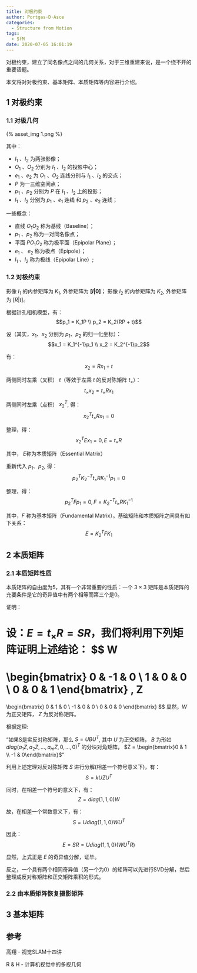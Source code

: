 ```yaml
---
title: 对极约束
author: Portgas·D·Asce
categories:
  - Structure from Motion
tags:
  - SfM
date: 2020-07-05 16:01:19
---
```


<!--more-->
对极约束，建立了同名像点之间的几何关系，对于三维重建来说，是一个绕不开的重要话题。

本文将对对极约束、基本矩阵、本质矩阵等内容进行介绍。

## 1 对极约束
### 1.1 对极几何

{% asset_img 1.png %}

其中：
- $I_1$ 、$I_2$ 为两张影像；
- $O_1$ 、$O_2$ 分别为 $I_1$ 、$I_2$ 的投影中心；
- $e_1$ 、$e_2$ 为 $O_1$ 、$O_2$ 连线分别与 $I_1$ 、$I_2$ 的交点；
- $P$ 为一三维空间点；
- $p_1$ 、$p_2$ 分别为 $P$ 在 $I_1$ 、$I_2$ 上的投影；
- $l_1$ 、$l_2$ 分别为 $p_1$ 、$e_1$ 连线 和 $p_2$ 、$e_2$ 连线；

一些概念：
- 直线 $O_1O_2$ 称为基线（Baseline）；
- $p_1$ 、$p_2$ 称为一对同名像点；
- 平面 $PO_1O_2$ 称为极平面（Epipolar Plane）；
- $e_1$ 、 $e_2$ 称为极点（Epipole）；
- $l_1$ 、$l_2$ 称为极线（Epipolar Line）;

### 1.2 对极约束
影像 $I_1$ 的内参矩阵为 $K_1$, 外参矩阵为 **$[I | 0]$**； 影像 $I_2$ 的内参矩阵为 $K_2$, 外参矩阵为 $[R | t]$。

根据针孔相机模型，有：
$$p_1 = K_1P \\ p_2 = K_2(RP + t)$$

设（其实，$x_1$、$x_2$ 分别为 $p_1$、$p_2$ 的归一化坐标）：
$$x_1 = K_1^{-1}p_1 \\ x_2 = K_2^{-1}p_2$$

有：
$$x_2 = Rx_1 + t$$

两侧同时左乘（叉积） $t$（等效于左乘 $t$ 的反对陈矩阵 $t_\times$）：
$$t_\times x_2 = t_\times Rx_1$$

两侧同时左乘（点积） $x_2^T$, 得：
$$x_2^Tt_\times Rx_1 = 0$$

整理，得：
$$x_2^TEx_1 = 0,E = t_\times R$$

其中， $E$称为本质矩阵（Essential Matrix）

重新代入 $p_1$、$p_2$, 得：
$$p_2^TK_2^{-T}t_\times RK_1^{-1}p_1 = 0$$

整理，得：
$$p_2^TFp_1 = 0, F = K_2^{-T}t_\times RK_1^{-1}$$

其中，$F$ 称为基本矩阵（Fundamental Matrix）。基础矩阵和本质矩阵之间具有如下关系：
$$E = K_2^TFK_1$$

## 2 本质矩阵
### 2.1 本质矩阵性质
本质矩阵的自由度为5，其有一个非常重要的性质：一个 $3 \times 3$ 矩阵是本质矩阵的充要条件是它的奇异值中有两个相等而第三个是0。

证明：

设：$E = t_\times R = SR$，我们将利用下列矩阵证明上述结论：
$$
W
=
\begin{bmatrix}
0 & -1 & 0 \\
1 & 0 & 0 \\
0 & 0 & 1
\end{bmatrix}
,
Z
=
\begin{bmatrix}
0 & 1 & 0 \\
-1 & 0 & 0 \\
0 & 0 & 0
\end{bmatrix}
$$
显然，$W$ 为正交矩阵， $Z$ 为反对称矩阵。

根据定理:

“如果S是实反对称矩阵，那么 $S = UBU^T$, 其中 $U$ 为正交矩阵， $B$ 为形如 $diag(a_1Z, a_2Z,...,a_mZ,0,...,0)^T$ 的分块对角矩阵， $Z = \begin{bmatrix}0 & 1 \\ -1 & 0\end{bmatrix}$”

利用上述定理对反对陈矩阵 $S$ 进行分解(相差一个符号意义下)，有：
$$S = kUZU^T$$

同时，在相差一个符号的意义下，有：
$$Z = diag(1, 1, 0)W$$

故，在相差一个常数意义下，有：
$$S = Udiag(1, 1, 0)WU^T$$

因此：
$$E = SR = Udiag(1, 1, 0)(WU^TR)$$

显然，上式正是 $E$ 的奇异值分解，证毕。

反之，一个具有两个相同奇异值（另一个为0）的矩阵可以先进行SVD分解，然后整理成反对称矩阵和正交矩阵乘积的形式。


### 2.2 由本质矩阵恢复摄影矩阵



## 3 基本矩阵

## 参考
高翔 - 视觉SLAM十四讲

R & H - 计算机视觉中的多视几何
